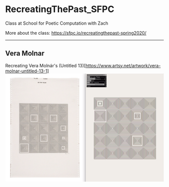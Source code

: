 # RecreatingThePast_SFPC
Class at School for Poetic Computation with Zach

More about the class:
https://sfpc.io/recreatingthepast-spring2020/

---

## Vera Molnar
Recreating Vera Molnár's (Untitled 13)[https://www.artsy.net/artwork/vera-molnar-untitled-13-1]
![Vera Molnár Generator](./_assets/veraMolnar/veraUntitled13final.png)
